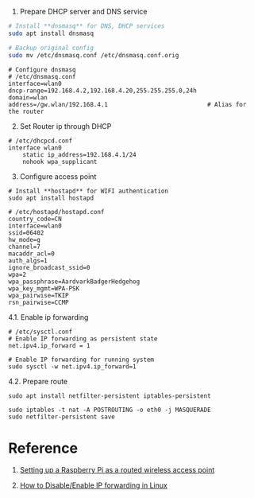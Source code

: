 1. Prepare DHCP server and DNS service 

``` bash
# Install **dnsmasq** for DNS, DHCP services
sudo apt install dnsmasq
```

``` bash
# Backup original config
sudo mv /etc/dnsmasq.conf /etc/dnsmasq.conf.orig
```

```
# Configure dnsmasq
# /etc/dnsmasq.conf
interface=wlan0
dncp-range=192.168.4.2,192.168.4.20,255.255.255.0,24h
domain=wlan
address=/gw.wlan/192.168.4.1                            # Alias for the router
```

2. Set Router ip through DHCP  

```
# /etc/dhcpcd.conf
interface wlan0
    static ip_address=192.168.4.1/24
    nohook wpa_supplicant
```

3. Configure access point 

```
# Install **hostapd** for WIFI authentication 
sudo apt install hostapd
```

```
# /etc/hostapd/hostapd.conf
country_code=CN
interface=wlan0
ssid=06402
hw_mode=g
channel=7
macaddr_acl=0
auth_algs=1
ignore_broadcast_ssid=0
wpa=2
wpa_passphrase=AardvarkBadgerHedgehog
wpa_key_mgmt=WPA-PSK
wpa_pairwise=TKIP
rsn_pairwise=CCMP
```

4.1. Enable ip forwarding

```
# /etc/sysctl.conf
# Enable IP forwarding as persistent state 
net.ipv4.ip_forward = 1
```

```
# Enable IP forwarding for running system
sudo sysctl -w net.ipv4.ip_forward=1
```

4.2. Prepare route

```
sudo apt install netfilter-persistent iptables-persistent
```

```
sudo iptables -t nat -A POSTROUTING -o eth0 -j MASQUERADE
sudo netfilter-persistent save
```


# Reference

1. [Setting up a Raspberry Pi as a routed wireless access point](https://www.raspberrypi.org/documentation/configuration/wireless/access-point-routed.md)

2. [How to Disable/Enable IP forwarding in Linux](https://linuxconfig.org/how-to-turn-on-off-ip-forwarding-in-linux)
